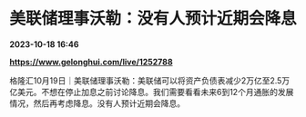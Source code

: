 # 美联储理事沃勒：没有人预计近期会降息

**2023-10-18 16:46**

**https://www.gelonghui.com/live/1252788**

格隆汇10月19日｜美联储理事沃勒：美联储可以将资产负债表减少2万亿至2.5万亿美元。不想在停止加息之前讨论降息。我们需要看看未来6到12个月通胀的发展情况，然后再考虑降息。没有人预计近期会降息。